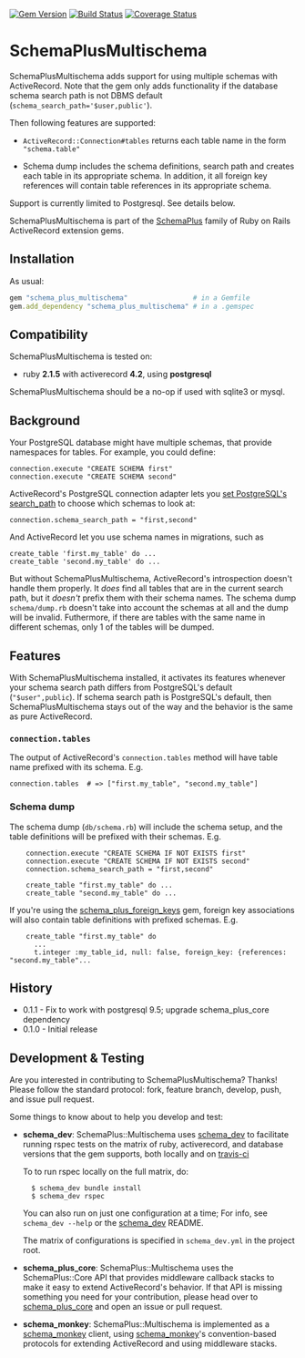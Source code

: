 [![Gem Version](https://badge.fury.io/rb/schema_plus_multischema.svg)](http://badge.fury.io/rb/schema_plus_multischema)
[![Build Status](https://secure.travis-ci.org/SchemaPlus/schema_plus_multischema.svg)](http://travis-ci.org/SchemaPlus/schema_plus_multischema)
[![Coverage Status](https://img.shields.io/coveralls/SchemaPlus/schema_plus_multischema.svg)](https://coveralls.io/r/SchemaPlus/schema_plus_multischema)


# SchemaPlusMultischema

SchemaPlusMultischema adds support for using multiple schemas with ActiveRecord. Note that the gem only adds functionality if the database schema search path is not DBMS default (```schema_search_path='$user,public'```).

Then following features are supported:

* `ActiveRecord::Connection#tables` returns each table name in the form `"schema.table"`

* Schema dump includes the schema definitions, search path and creates each table in its appropriate schema. In addition, it all foreign key references will contain table references in its appropriate schema.

Support is currently limited to Postgresql.  See details below.

SchemaPlusMultischema is part of the [SchemaPlus](https://github.com/SchemaPlus/) family of Ruby on Rails ActiveRecord extension gems.

## Installation

<!-- SCHEMA_DEV: TEMPLATE INSTALLATION - begin -->
<!-- These lines are auto-inserted from a schema_dev template -->
As usual:

```ruby
gem "schema_plus_multischema"                # in a Gemfile
gem.add_dependency "schema_plus_multischema" # in a .gemspec
```

<!-- SCHEMA_DEV: TEMPLATE INSTALLATION - end -->

## Compatibility

SchemaPlusMultischema is tested on:

<!-- SCHEMA_DEV: MATRIX - begin -->
<!-- These lines are auto-generated by schema_dev based on schema_dev.yml -->
* ruby **2.1.5** with activerecord **4.2**, using **postgresql**

<!-- SCHEMA_DEV: MATRIX - end -->

SchemaPlusMultischema should be a no-op if used with sqlite3 or mysql.

## Background

Your PostgreSQL database might have multiple schemas, that provide namespaces for tables.  For example, you could define:

    connection.execute "CREATE SCHEMA first"
    connection.execute "CREATE SCHEMA second"

ActiveRecord's PostgreSQL connection adapter lets you [set PostgreSQL's search_path](http://apidock.com/rails/ActiveRecord/ConnectionAdapters/PostgreSQLAdapter/schema_search_path%3D) to choose which schemas to look at:

    connection.schema_search_path = "first,second"

And ActiveRecord let you use schema names in migrations, such as

    create_table 'first.my_table' do ...
    create_table 'second.my_table' do ...

But without SchemaPlusMultischema, ActiveRecord's introspection doesn't handle them properly.  It *does* find all tables that are in the current search path, but it *doesn't* prefix them with their schema names. The schema dump `schema/dump.rb` doesn't take into account the schemas at all and the dump will be invalid. Futhermore, if there are tables with the same name in different schemas, only 1 of the tables will be dumped.

## Features

With SchemaPlusMultischema installed, it activates its features whenever your schema search path differs from PostgreSQL's default (```"$user",public```). If schema search path is PostgreSQL's default, then SchemaPlusMultischema stays out of the way and the behavior is the same as pure ActiveRecord.

### `connection.tables`

The output of ActiveRecord's `connection.tables` method will have table name prefixed with its schema.  E.g.

    connection.tables  # => ["first.my_table", "second.my_table"]

### Schema dump

The schema dump (`db/schema.rb`) will include the schema setup, and the table definitions will be prefixed with their schemas. E.g.

        connection.execute "CREATE SCHEMA IF NOT EXISTS first"
        connection.execute "CREATE SCHEMA IF NOT EXISTS second"
        connection.schema_search_path = "first,second"

        create_table "first.my_table" do ...
        create_table "second.my_table" do ...

If you're using the [schema_plus_foreign_keys](https://github.com/SchemaPlus/schema_plus_foreign_keys) gem, foreign key associations will also contain table definitions with prefixed schemas. E.g.

        create_table "first.my_table" do
          ...
          t.integer :my_table_id, null: false, foreign_key: {references: "second.my_table"...


## History

* 0.1.1 - Fix to work with postgresql 9.5; upgrade schema_plus_core dependency
* 0.1.0 - Initial release

## Development & Testing

Are you interested in contributing to SchemaPlusMultischema?  Thanks!  Please follow
the standard protocol: fork, feature branch, develop, push, and issue pull
request.

Some things to know about to help you develop and test:

<!-- SCHEMA_DEV: TEMPLATE USES SCHEMA_DEV - begin -->
<!-- These lines are auto-inserted from a schema_dev template -->
* **schema_dev**:  SchemaPlus::Multischema uses [schema_dev](https://github.com/SchemaPlus/schema_dev) to
  facilitate running rspec tests on the matrix of ruby, activerecord, and database
  versions that the gem supports, both locally and on
  [travis-ci](http://travis-ci.org/SchemaPlus/schema_plus_multischema)

  To to run rspec locally on the full matrix, do:

        $ schema_dev bundle install
        $ schema_dev rspec

  You can also run on just one configuration at a time;  For info, see `schema_dev --help` or the [schema_dev](https://github.com/SchemaPlus/schema_dev) README.

  The matrix of configurations is specified in `schema_dev.yml` in
  the project root.


<!-- SCHEMA_DEV: TEMPLATE USES SCHEMA_DEV - end -->

<!-- SCHEMA_DEV: TEMPLATE USES SCHEMA_PLUS_CORE - begin -->
<!-- These lines are auto-inserted from a schema_dev template -->
* **schema_plus_core**: SchemaPlus::Multischema uses the SchemaPlus::Core API that
  provides middleware callback stacks to make it easy to extend
  ActiveRecord's behavior.  If that API is missing something you need for
  your contribution, please head over to
  [schema_plus_core](https://github.com/SchemaPlus/schema_plus_core) and open
  an issue or pull request.

<!-- SCHEMA_DEV: TEMPLATE USES SCHEMA_PLUS_CORE - end -->

<!-- SCHEMA_DEV: TEMPLATE USES SCHEMA_MONKEY - begin -->
<!-- These lines are auto-inserted from a schema_dev template -->
* **schema_monkey**: SchemaPlus::Multischema is implemented as a
  [schema_monkey](https://github.com/SchemaPlus/schema_monkey) client,
  using [schema_monkey](https://github.com/SchemaPlus/schema_monkey)'s
  convention-based protocols for extending ActiveRecord and using middleware stacks.

<!-- SCHEMA_DEV: TEMPLATE USES SCHEMA_MONKEY - end -->

